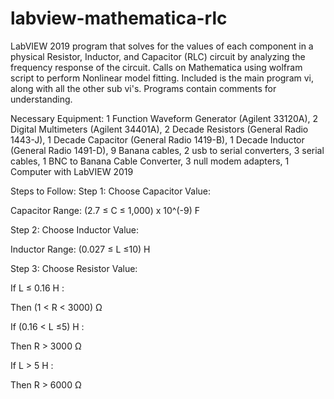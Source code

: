 # labview-mathematica-rlc
LabVIEW 2019 program that solves for the values of each component in a physical Resistor, Inductor, and Capacitor (RLC) circuit by analyzing the frequency response of the circuit.
Calls on Mathematica using wolfram script to perform Nonlinear model fitting.
Included is the main program vi, along with all the other sub vi's. Programs contain comments for understanding. 

Necessary Equipment: 
1 Function Waveform Generator (Agilent 33120A), 
2 Digital Multimeters (Agilent 34401A),
2 Decade Resistors (General Radio 1443-J),
1 Decade Capacitor (General Radio 1419-B),
1 Decade Inductor (General Radio 1491-D), 
9 Banana cables,
2 usb to serial converters,
3 serial cables,
1 BNC to Banana Cable Converter,
3 null modem adapters,
1 Computer with LabVIEW 2019

Steps to Follow: 
Step 1: Choose Capacitor Value:

Capacitor Range: (2.7 ≤ C ≤ 1,000) x 10^(-9)  F

Step 2: Choose Inductor Value: 

Inductor Range: (0.027 ≤ L ≤10)  H

Step 3: Choose Resistor Value:

If L ≤ 0.16 H : 

Then (1 < R < 3000)  Ω

If (0.16 < L ≤5) H : 

Then R > 3000 Ω

If L > 5 H : 

Then R > 6000 Ω

